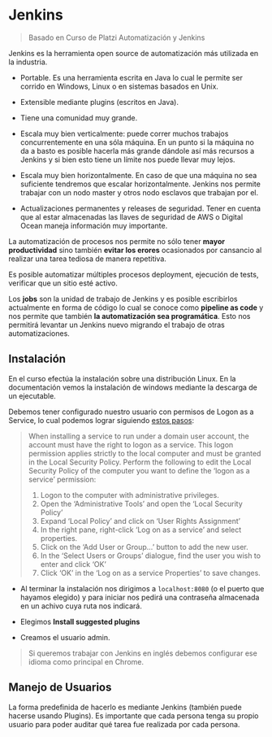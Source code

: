 # Jenkins

> Basado en Curso de Platzi Automatización y Jenkins



Jenkins es la herramienta open source de automatización más utilizada en la industria. 

* Portable. Es una herramienta escrita en Java lo cual le permite ser corrido en Windows, Linux o en sistemas basados en Unix.

* Extensible mediante plugins (escritos en Java). 

* Tiene una comunidad muy grande.

* Escala muy bien verticalmente: puede correr muchos trabajos concurrentemente en una sóla máquina. En un punto si la máquina no da a basto es posible hacerla más grande dándole así más recursos a Jenkins y si bien esto tiene un límite nos puede llevar muy lejos.
* Escala muy bien horizontalmente. En caso de que una máquina no sea suficiente tendremos que escalar horizontalmente.  Jenkins nos permite trabajar con un nodo master y otros nodo esclavos que trabajan por el.
* Actualizaciones permanentes y releases de seguridad. Tener en cuenta que al estar almacenadas las llaves de seguridad de AWS o Digital Ocean maneja información muy importante.

La automatización de procesos nos permite no sólo tener **mayor productividad** sino también **evitar los erores** ocasionados por cansancio al realizar una tarea tediosa de manera repetitiva. 

Es posible automatizar múltiples procesos deployment, ejecución de tests, verificar que un sitio esté activo.



Los **jobs** son la unidad de trabajo de Jenkins y es posible escribirlos actualmente en forma de código lo cual se conoce como **pipeline as code** y nos permite que también **la automatización sea programática**. Esto nos permitirá levantar un Jenkins nuevo migrando el trabajo de otras automatizaciones.



## Instalación

En el curso efectúa la instalación sobre una distribución Linux. En la documentación vemos la instalación de windows mediante la descarga de un ejecutable.

Debemos tener configurado nuestro usuario con permisos de Logon as a Service, lo cual podemos lograr siguiendo [estos pasos](https://stackoverflow.com/questions/63410442/jenkins-installation-windows-10-service-logon-credentials):

>When installing a service to run under a domain user account, the account must have the right to logon as a service. This logon permission applies strictly to the local computer and must be granted in the Local Security Policy. Perform the following to edit the Local Security Policy of the computer you want to define the ‘logon as a service’ permission:
>
>1. Logon to the computer with administrative privileges.
>2. Open the ‘Administrative Tools’ and open the ‘Local Security Policy’
>3. Expand ‘Local Policy’ and click on ‘User Rights Assignment’
>4. In the right pane, right-click ‘Log on as a service’ and select properties.
>5. Click on the ‘Add User or Group…’ button to add the new user.
>6. In the ‘Select Users or Groups’ dialogue, find the user you wish to enter and click ‘OK’
>7. Click ‘OK’ in the ‘Log on as a service Properties’ to save changes.



* Al terminar la instalación nos dirigimos a `localhost:8080` (o el puerto que hayamos elegido) y para iniciar nos pedirá una contraseña almacenada en un achivo cuya ruta nos indicará. 

* Elegimos **Install suggested plugins**
* Creamos el usuario admin.



> Si queremos trabajar con Jenkins en inglés debemos configurar ese idioma como principal en Chrome.



## Manejo de Usuarios

La forma predefinida de hacerlo es mediante Jenkins (también puede hacerse usando Plugins). Es importante que cada persona tenga su propio usuario para poder auditar qué tarea fue realizada por cada persona.

